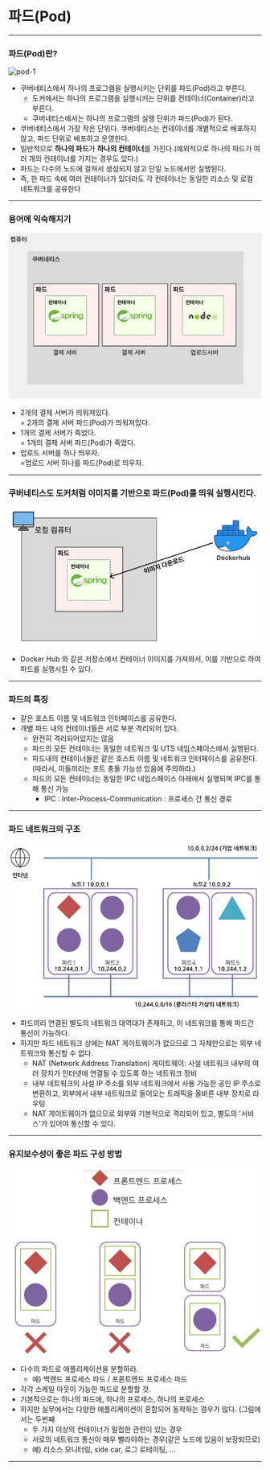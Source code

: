 # 파드(Pod)

---

### 파드(Pod)란?
![pod-1](./imgs/pod-1.png)

- 쿠버네티스에서 하나의 프로그램을 실행시키는 단위를 파드(Pod)라고 부른다.
  - 도커에서는 하나의 프로그램을 실행시키는 단위를 컨테이너(Container)라고 부른다.
  - 쿠버네티스에서는 하나의 프로그램의 실행 단위가 파드(Pod)가 된다.
- 쿠버네티스에서 가장 작은 단위다. 쿠버네티스는 컨테이너를 개별적으로 배포하지 않고, 파드 단위로 배포하고 운영한다.
- 일반적으로 **하나의 파드**가 **하나의 컨테이너**를 가진다.(예외적으로 하나의 파드가 여러 개의 컨테이너를 가지는 경우도 있다.)
- 파드는 다수의 노드에 걸쳐서 생성되지 않고 단일 노드에서만 실행된다.
- 즉, 한 파드 속에 여러 컨테이너가 있더라도 각 컨테이너는 동일한 리소스 및 로컬 네트워크를 공유한다

---

### 용어에 익숙해지기
![pod-2](./imgs/pod-2.png)

- 2개의 결제 서버가 띄워져있다.  
  = 2개의 결제 서버 파드(Pod)가 띄워져있다.
- 1개의 결제 서버가 죽었다.  
  = 1개의 결제 서버 파드(Pod)가 죽었다.
- 업로드 서버를 하나 띄우자.  
  =업로드 서버 하나를 파드(Pod)로 띄우자.

---

### 쿠버네티스도 도커처럼 이미지를 기반으로 파드(Pod)를 띄워 실행시킨다.
![pod-3](./imgs/pod-3.png)

- Docker Hub 와 같은 저장소에서 컨테이너 이미지를 가져와서, 이를 기반으로 하여 파드를 실행시킬 수 있다.

---

### 파드의 특징
- 같은 호스트 이름 및 네트워크 인터페이스를 공유한다.
- 개별 파드 내의 컨테이너들은 서로 부분 격리되어 있다.
  - 완전히 격리되어있지는 않음
  - 파드의 모든 컨테이너는 동일한 네트워크 및 UTS 네임스페이스에서 실행된다.
  - 파드내의 컨테이너들은 같은 호스트 이름 및 네트워크 인터페이스를 공유한다. (따라서, 이들끼리는 포트 충돌 가능성 있음에 주의하라.)
  - 파드의 모든 컨테이너는 동일한 IPC 네임스페이스 아래에서 실행되며 IPC를 통해 통신 가능
    - IPC : Inter-Process-Communication : 프로세스 간 통신 경로

---

### 파드 네트워크의 구조
![pod-4](./imgs/pod-4.png)

- 파드끼리 연결된 별도의 네트워크 대역대가 존재하고, 이 네트워크를 통해 파드간 통신이 가능하다.
- 하지만 파드 네트워크 상에는 NAT 게이트웨이가 없으므로 그 자체만으로는 외부 네트워크와 통신할 수 없다.
  - NAT (Network Address Translation) 게이트웨이: 사설 네트워크 내부의 여러 장치가 인터넷에 연결될 수 있도록 하는 네트워크 장비
  - 내부 네트워크의 사설 IP 주소를 외부 네트워크에서 사용 가능한 공인 IP 주소로 변환하고, 외부에서 내부 네트워크로 들어오는 트래픽을 올바른 내부 장치로 라우팅
  - NAT 게이트웨이가 없으므로 외부와 기본적으로 격리되어 있고, 별도의 '서비스'가 있어야 통신할 수 있다.

---

### 유지보수성이 좋은 파드 구성 방법
![pod-5](./imgs/pod-5.png)

- 다수의 파드로 애플리케이션을 분할하라.
  - 예) 백엔드 프로세스 파드 / 프론트엔드 프로세스 파드
- 각각 스케일 아웃이 가능한 파드로 분할할 것.
- 기본적으로는 하나의 파드에, 하나의 프로세스, 하나의 프로세스
- 하지만 실무에서는 다양한 애플리케이션이 혼합되어 동작하는 경우가 많다. (그림에서는 두번째
  - 두 가지 이상의 컨테이너가 밀접한 관련이 있는 경우
  - 서로의 네트워크 통신이 매우 빨라야하는 경우(같은 노드에 있음이 보장되므로)
  - 예) 리소스 모니터링, side car, 로그 로테이팅, …

---
